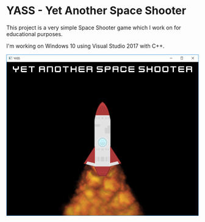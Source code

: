 # YASS - Yet Another Space Shooter

This project is a very simple Space Shooter game which I work on for educational purposes. 

I'm working on Windows 10 using Visual Studio 2017 with C++.

![YASS](YASS.png)